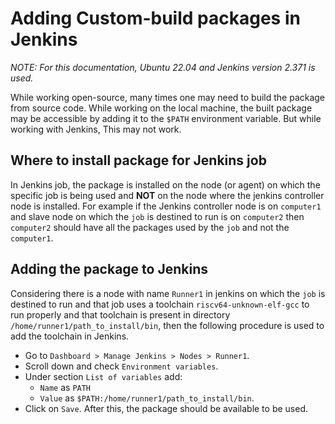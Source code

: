 # Adding Custom-build packages in Jenkins

__NOTE:_ For this documentation, Ubuntu 22.04 and Jenkins version 2.371 is used._

While working open-source, many times one may need to build the package from source code. While working on the local machine, the built package may be accessible by adding it to the `$PATH` environment variable. But while working with Jenkins, This may not work.

## Where to install package for Jenkins job

In Jenkins job, the package is installed on the node (or agent) on which the specific job is being used and **NOT** on the node where the jenkins controller node is installed. For example if the Jenkins controller node is on `computer1` and slave node on which the `job` is destined to run is on `computer2` then `computer2` should have all the packages used by the `job` and not the `computer1`.

## Adding the package to Jenkins

Considering there is a node with name `Runner1` in jenkins on which the `job` is destined to run and that job uses a toolchain `riscv64-unknown-elf-gcc` to run properly and that toolchain is present in directory `/home/runner1/path_to_install/bin`, then the following procedure is used to add the toolchain in Jenkins.

- Go to `Dashboard > Manage Jenkins > Nodes > Runner1`.
- Scroll down and check `Environment variables`.
- Under section `List of variables` add:
  - `Name` as `PATH`
  - `Value` as `$PATH:/home/runner1/path_to_install/bin`.
- Click on `Save`.
After this, the package should be available to be used.
